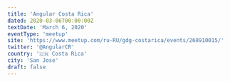 ```yaml
---
title: 'Angular Costa Rica'
dated: 2020-03-06T00:00:00Z
textDate: 'March 6, 2020'
eventType: 'meetup'
site: 'https://www.meetup.com/ru-RU/gdg-costarica/events/268910015/'
twitter: '@AngularCR'
country: '🇨🇷 Costa Rica'
city: 'San Jose'
draft: false
---
```

